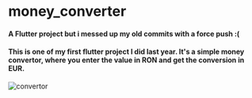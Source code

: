 # money_converter

#### A Flutter project but i messed up my old commits with a force push :(
#### This is one of my first flutter project I did last year. It's a simple money convertor, where you enter the value in RON and get the conversion in EUR.


![convertor](https://user-images.githubusercontent.com/79668619/191052933-04d5a5f0-8c72-4a84-bba1-7288c0a0b1ea.jpg)
